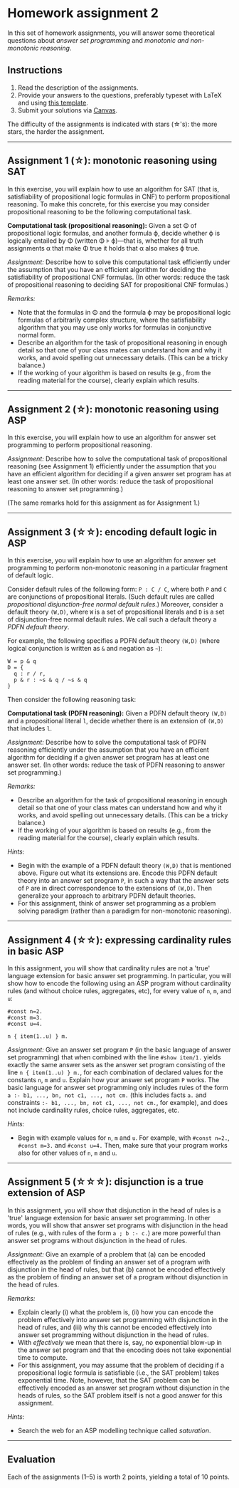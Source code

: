 # Homework assignment 2

In this set of homework assignments, you will answer some theoretical questions about *answer set programming* and *monotonic and non-monotonic reasoning*.

## Instructions

1. Read the description of the assignments.
1. Provide your answers to the questions, preferably typeset with LaTeX and using [this template](../templates/homework.tex).
1. Submit your solutions via [Canvas](https://canvas.uva.nl/courses/10768).

The difficulty of the assignments is indicated with stars (&star;'s): the more stars, the harder the assignment.

---

## Assignment 1 (&star;): monotonic reasoning using SAT

In this exercise, you will explain how to use an algorithm for SAT (that is, satisfiability of propositional logic formulas in CNF) to perform propositional reasoning.
To make this concrete, for this exercise you may consider propositional reasoning to be the following computational task.

**Computational task (propositional reasoning):** Given a set &Phi; of propositional logic formulas, and another formula &varphi;, decide whether &varphi; is logically entailed by &Phi; (written &Phi; &models; &varphi;)—that is, whether for all truth assignments &alpha; that make &Phi; true it holds that &alpha; also makes &varphi; true.

*Assignment:* Describe how to solve this computational task efficiently under the assumption that you have an efficient algorithm for deciding the satisfiability of propositional CNF formulas.
(In other words: reduce the task of propositional reasoning to deciding SAT for propositional CNF formulas.)

*Remarks:*
- Note that the formulas in &Phi; and the formula &varphi; may be propositional logic formulas of arbitrarily complex structure, where the satisfiability algorithm that you may use only works for formulas in conjunctive normal form.
- Describe an algorithm for the task of propositional reasoning in enough detail so that one of your class mates can understand how and why it works, and avoid spelling out unnecessary details. (This can be a tricky balance.)
- If the working of your algorithm is based on results (e.g., from the reading material for the course), clearly explain which results.

---

## Assignment 2 (&star;): monotonic reasoning using ASP

In this exercise, you will explain how to use an algorithm for answer set programming to perform propositional reasoning.

*Assignment:* Describe how to solve the computational task of propositional reasoning (see Assignment 1) efficiently under the assumption that you have an efficient algorithm for deciding if a given answer set program has at least one answer set.
(In other words: reduce the task of propositional reasoning to answer set programming.)

(The same remarks hold for this assignment as for Assignment 1.)

---

## Assignment 3 (&star;&star;): encoding default logic in ASP

In this exercise, you will explain how to use an algorithm for answer set programming to perform non-monotonic reasoning in a particular fragment of default logic.

Consider default rules of the following form: `P : C / C`, where both `P` and `C` are conjunctions of propositional literals. (Such default rules are called *propositional disjunction-free normal default rules*.) Moreover, consider a default theory `(W,D)`, where `W` is a set of propositional literals and `D` is a set of disjunction-free normal default rules. We call such a default theory a *PDFN default theory*.

For example, the following specifies a PDFN default theory `(W,D)` (where logical conjunction is written as `&` and negation as `~`):
```
W = p & q
D = {
  q : r / r,
  p & r : ~s & q / ~s & q
}
```

Then consider the following reasoning task:

**Computational task (PDFN reasoning):** Given a PDFN default theory `(W,D)` and a propositional literal `l`, decide whether there is an extension of `(W,D)` that includes `l`.

*Assignment:* Describe how to solve the computational task of PDFN reasoning efficiently under the assumption that you have an efficient algorithm for deciding if a given answer set program has at least one answer set.
(In other words: reduce the task of PDFN reasoning to answer set programming.)

*Remarks:*
- Describe an algorithm for the task of propositional reasoning in enough detail so that one of your class mates can understand how and why it works, and avoid spelling out unnecessary details. (This can be a tricky balance.)
- If the working of your algorithm is based on results (e.g., from the reading material for the course), clearly explain which results.

*Hints:*
- Begin with the example of a PDFN default theory `(W,D)` that is mentioned above. Figure out what its extensions are. Encode this PDFN default theory into an answer set program `P`, in such a way that the answer sets of `P` are in direct correspondence to the extensions of `(W,D)`. Then generalize your approach to arbitrary PDFN default theories.
- For this assignment, think of answer set programming as a problem solving paradigm (rather than a paradigm for non-monotonic reasoning).

---

## Assignment 4 (&star;&star;): expressing cardinality rules in basic ASP

In this assignment, you will show that cardinality rules are not a 'true' language extension for basic answer set programming. In particular, you will show how to encode the following using an ASP program without cardinality rules (and without choice rules, aggregates, etc), for every value of `n`, `m`, and `u`:

```
#const n=2.
#const m=3.
#const u=4.

n { item(1..u) } m.
```

*Assignment:* Give an answer set program `P` (in the basic language of answer set programming) that when combined with the line `#show item/1.` yields exactly the same answer sets as the answer set program consisting of the line `n { item(1..u) } m.`, for each combination of declared values for the constants `n`, `m` and `u`. Explain how your answer set program `P` works. The basic language for answer set programming only includes rules of the form `a :- b1, ..., bn, not c1, ..., not cm.` (this includes facts `a.` and constraints `:- b1, ..., bn, not c1, ..., not cm.`, for example), and does not include cardinality rules, choice rules, aggregates, etc.

*Hints:*
- Begin with example values for `n`, `m` and `u`. For example, with `#const n=2.`, `#const m=3.` and `#const u=4.` Then, make sure that your program works also for other values of `n`, `m` and `u`.

---

## Assignment 5 (&star;&star;&star;): disjunction is a true extension of ASP

In this assignment, you will show that disjunction in the head of rules is a 'true' language extension for basic answer set programming. In other words, you will show that answer set programs with disjunction in the head of rules (e.g., with rules of the form `a ; b :- c.`) are more powerful than answer set programs without disjunction in the head of rules.

*Assignment:*
Give an example of a problem that (a) can be encoded effectively as the problem of finding an answer set of a program with disjunction in the head of rules, but that (b) cannot be encoded effectively as the problem of finding  an answer set of a program without disjunction in the head of rules.

*Remarks:*
- Explain clearly (i) what the problem is, (ii) how you can encode the problem effectively into answer set programming with disjunction in the head of rules, and (iii) why this cannot be encoded effectively into answer set programming without disjunction in the head of rules.
- With *effectively* we mean that there is, say, no exponential blow-up in the answer set program and that the encoding does not take exponential time to compute.
- For this assignment, you may assume that the problem of deciding if a propositional logic formula is satisfiable (i.e., the SAT problem) takes exponential time. Note, however, that the SAT problem can be effectively encoded as an answer set program without disjunction in the heads of rules, so the SAT problem itself is not a good answer for this assignment.

*Hints:*
- Search the web for an ASP modelling technique called *saturation*.

---

## Evaluation

Each of the assignments (1–5) is worth 2 points, yielding a total of 10 points.

